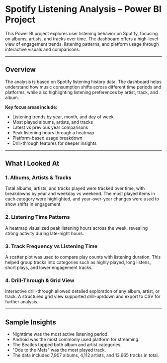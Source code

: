# Spotify Listening Analysis – Power BI Project

This Power BI project explores user listening behavior on Spotify, focusing on albums, artists, and tracks over time. The dashboard offers a high-level view of engagement trends, listening patterns, and platform usage through interactive visuals and comparisons.

---

## Overview

The analysis is based on Spotify listening history data. The dashboard helps understand how music consumption shifts across different time periods and platforms, while also highlighting listening preferences by artist, track, and album.

**Key focus areas include:**

- Listening trends by year, month, and day of week  
- Most played albums, artists, and tracks  
- Latest vs previous year comparisons  
- Peak listening hours through a heatmap  
- Platform-based usage breakdown  
- Drill-through features for deeper insights

---

## What I Looked At

### 1. Albums, Artists & Tracks  
Total albums, artists, and tracks played were tracked over time, with breakdowns by year and weekday vs weekend. The most played items in each category were highlighted, and year-over-year changes were used to show shifts in engagement.

### 2. Listening Time Patterns  
A heatmap visualized peak listening hours across the week, revealing strong activity during late-night hours.

### 3. Track Frequency vs Listening Time  
A scatter plot was used to compare play counts with listening duration. This helped group tracks into categories such as highly played, long listens, short plays, and lower engagement tracks.

### 4. Drill-Through & Grid View  
Interactive drill-through allowed detailed exploration of any album, artist, or track. A structured grid view supported drill-up/down and export to CSV for further analysis.

---

## Sample Insights

- Nighttime was the most active listening period.  
- Android was the most commonly used platform for streaming.  
- The Beatles topped both album and artist categories.  
- "Ode to the Mets" was the most played track.  
- The data included 7,907 albums, 4,112 artists, and 13,665 tracks in total.
